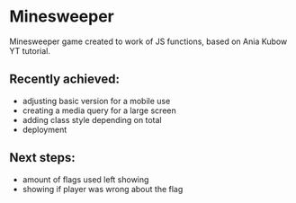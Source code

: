 # Minesweeper

Minesweeper game created to work of JS functions, based on Ania Kubow YT tutorial. 

## Recently achieved:
- adjusting basic version for a mobile use
- creating a media query for a large screen 
- adding class style depending on total
- deployment 

## Next steps: 

- amount of flags used left showing
- showing if player was wrong about the flag